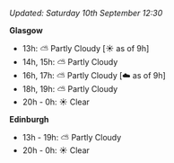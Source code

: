 *Updated: Saturday 10th September 12:30*

**Glasgow**

* 13h: :partly_sunny: Partly Cloudy [:sunny: as of 9h]
* 14h, 15h: :partly_sunny: Partly Cloudy
* 16h, 17h: :partly_sunny: Partly Cloudy [:cloud: as of 9h]
* 18h, 19h: :partly_sunny: Partly Cloudy
* 20h - 0h: :sunny: Clear

**Edinburgh**

* 13h - 19h: :partly_sunny: Partly Cloudy
* 20h - 0h: :sunny: Clear
